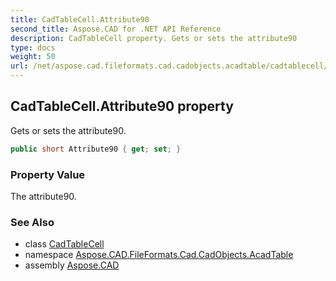 ```yaml
---
title: CadTableCell.Attribute90
second_title: Aspose.CAD for .NET API Reference
description: CadTableCell property. Gets or sets the attribute90
type: docs
weight: 50
url: /net/aspose.cad.fileformats.cad.cadobjects.acadtable/cadtablecell/attribute90/
---
```

## CadTableCell.Attribute90 property

Gets or sets the attribute90.

```csharp
public short Attribute90 { get; set; }
```

### Property Value

The attribute90.

### See Also

* class [CadTableCell](../)
* namespace [Aspose.CAD.FileFormats.Cad.CadObjects.AcadTable](../../cadtablecell/)
* assembly [Aspose.CAD](../../../)


